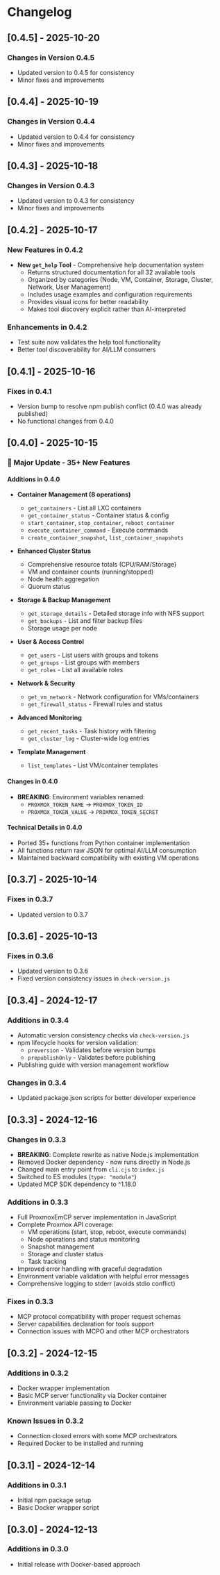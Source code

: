 # Changelog

## [0.4.5] - 2025-10-20

### Changes in Version 0.4.5

- Updated version to 0.4.5 for consistency
- Minor fixes and improvements

## [0.4.4] - 2025-10-19

### Changes in Version 0.4.4

- Updated version to 0.4.4 for consistency
- Minor fixes and improvements

## [0.4.3] - 2025-10-18

### Changes in Version 0.4.3

- Updated version to 0.4.3 for consistency
- Minor fixes and improvements

## [0.4.2] - 2025-10-17

### New Features in 0.4.2

- **New `get_help` Tool** - Comprehensive help documentation system
  - Returns structured documentation for all 32 available tools
  - Organized by categories (Node, VM, Container, Storage, Cluster, Network, User Management)
  - Includes usage examples and configuration requirements
  - Provides visual icons for better readability
  - Makes tool discovery explicit rather than AI-interpreted

### Enhancements in 0.4.2

- Test suite now validates the help tool functionality
- Better tool discoverability for AI/LLM consumers

## [0.4.1] - 2025-10-16

### Fixes in 0.4.1

- Version bump to resolve npm publish conflict (0.4.0 was already published)
- No functional changes from 0.4.0

## [0.4.0] - 2025-10-15

### 🎉 Major Update - 35+ New Features

#### Additions in 0.4.0

- **Container Management (8 operations)**
  - `get_containers` - List all LXC containers
  - `get_container_status` - Container status & config
  - `start_container`, `stop_container`, `reboot_container`
  - `execute_container_command` - Execute commands
  - `create_container_snapshot`, `list_container_snapshots`

- **Enhanced Cluster Status**
  - Comprehensive resource totals (CPU/RAM/Storage)
  - VM and container counts (running/stopped)
  - Node health aggregation
  - Quorum status

- **Storage & Backup Management**
  - `get_storage_details` - Detailed storage info with NFS support
  - `get_backups` - List and filter backup files
  - Storage usage per node

- **User & Access Control**
  - `get_users` - List users with groups and tokens
  - `get_groups` - List groups with members
  - `get_roles` - List all available roles

- **Network & Security**
  - `get_vm_network` - Network configuration for VMs/containers
  - `get_firewall_status` - Firewall rules and status

- **Advanced Monitoring**
  - `get_recent_tasks` - Task history with filtering
  - `get_cluster_log` - Cluster-wide log entries

- **Template Management**
  - `list_templates` - List VM/container templates

#### Changes in 0.4.0

- **BREAKING**: Environment variables renamed:
  - `PROXMOX_TOKEN_NAME` → `PROXMOX_TOKEN_ID`
  - `PROXMOX_TOKEN_VALUE` → `PROXMOX_TOKEN_SECRET`

#### Technical Details in 0.4.0

- Ported 35+ functions from Python container implementation
- All functions return raw JSON for optimal AI/LLM consumption
- Maintained backward compatibility with existing VM operations

## [0.3.7] - 2025-10-14

### Fixes in 0.3.7

- Updated version to 0.3.7

## [0.3.6] - 2025-10-13

### Fixes in 0.3.6

- Updated version to 0.3.6
- Fixed version consistency issues in `check-version.js`

## [0.3.4] - 2024-12-17

### Additions in 0.3.4

- Automatic version consistency checks via `check-version.js`
- npm lifecycle hooks for version validation:
  - `preversion` - Validates before version bumps
  - `prepublishOnly` - Validates before publishing
- Publishing guide with version management workflow

### Changes in 0.3.4

- Updated package.json scripts for better developer experience

## [0.3.3] - 2024-12-16

### Changes in 0.3.3

- **BREAKING**: Complete rewrite as native Node.js implementation
- Removed Docker dependency - now runs directly in Node.js
- Changed main entry point from `cli.cjs` to `index.js`
- Switched to ES modules (`type: "module"`)
- Updated MCP SDK dependency to ^1.18.0

### Additions in 0.3.3

- Full ProxmoxEmCP server implementation in JavaScript
- Complete Proxmox API coverage:
  - VM operations (start, stop, reboot, execute commands)
  - Node operations and status monitoring
  - Snapshot management
  - Storage and cluster status
  - Task tracking
- Improved error handling with graceful degradation
- Environment variable validation with helpful error messages
- Comprehensive logging to stderr (avoids stdio conflict)

### Fixes in 0.3.3

- MCP protocol compatibility with proper request schemas
- Server capabilities declaration for tools support
- Connection issues with MCPO and other MCP orchestrators

## [0.3.2] - 2024-12-15

### Additions in 0.3.2

- Docker wrapper implementation
- Basic MCP server functionality via Docker container
- Environment variable passing to Docker

### Known Issues in 0.3.2

- Connection closed errors with some MCP orchestrators
- Required Docker to be installed and running

## [0.3.1] - 2024-12-14

### Additions in 0.3.1

- Initial npm package setup
- Basic Docker wrapper script

## [0.3.0] - 2024-12-13

### Additions in 0.3.0

- Initial release with Docker-based approach
